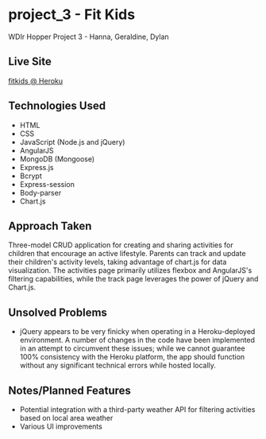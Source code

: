 # project_3 - Fit Kids
WDIr Hopper Project 3 - Hanna, Geraldine, Dylan

## Live Site
[fitkids @ Heroku](https://fitkids.herokuapp.com/)

## Technologies Used
- HTML
- CSS
- JavaScript (Node.js and jQuery)
- AngularJS
- MongoDB (Mongoose)
- Express.js
- Bcrypt
- Express-session
- Body-parser
- Chart.js

## Approach Taken
Three-model CRUD application for creating and sharing activities for children that encourage an active lifestyle. Parents can track and update their children's activity levels, taking advantage of chart.js for data visualization. The activities page primarily utilizes flexbox and AngularJS's filtering capabilities, while the track page leverages the power of jQuery and Chart.js.

## Unsolved Problems
- jQuery appears to be very finicky when operating in a Heroku-deployed environment. A number of changes in the code have been implemented in an attempt to circumvent these issues; while we cannot guarantee 100% consistency with the Heroku platform, the app should function without any significant technical errors while hosted locally.

## Notes/Planned Features
- Potential integration with a third-party weather API for filtering activities based on local area weather
- Various UI improvements

